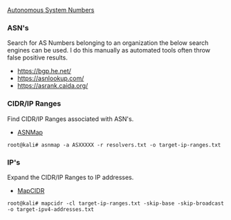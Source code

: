 [Autonomous System Numbers](https://www.iana.org/assignments/as-numbers/as-numbers.xhtml)

### ASN's
Search for AS Numbers belonging to an organization the below search engines can be used. I do this manually as automated tools often throw false positive results.
- https://bgp.he.net/
- https://asnlookup.com/
- https://asrank.caida.org/

### CIDR/IP Ranges 
Find CIDR/IP Ranges associated with ASN's.
- [ASNMap](https://github.com/projectdiscovery/asnmap)
```shell
root@kali# asnmap -a ASXXXXX -r resolvers.txt -o target-ip-ranges.txt
```

### IP's
Expand the CIDR/IP Ranges to IP addresses.
- [MapCIDR](https://github.com/projectdiscovery/mapcidr)
```
root@kali# mapcidr -cl target-ip-ranges.txt -skip-base -skip-broadcast -o target-ipv4-addresses.txt
```
